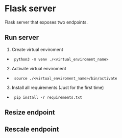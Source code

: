 # Flask server
Flask server that exposes two endpoints.

## Run server
1. Create virtual enviroment
  - <code> python3 -m venv \./\<virtual_enviroment_name\> </code>
2. Activate virtual enviroment
  - <code> source \./\<virtual_enviroment_name\>/bin/activate </code>
3. Install all requirements (Just for the first time)
  - <code> pip install -r requirements.txt </code>

## Resize endpoint

## Rescale endpoint
